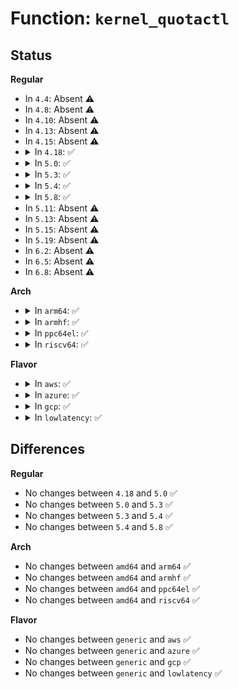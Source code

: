 # Function: <code>kernel_quotactl</code>

## Status
<b>Regular</b>
<ul>
<li>
In <code>4.4</code>: Absent ⚠️
</li>
<li>
In <code>4.8</code>: Absent ⚠️
</li>
<li>
In <code>4.10</code>: Absent ⚠️
</li>
<li>
In <code>4.13</code>: Absent ⚠️
</li>
<li>
In <code>4.15</code>: Absent ⚠️
</li>
<li>
<details>
<summary>In <code>4.18</code>: ✅</summary>

```c
int kernel_quotactl(unsigned int cmd, const char *special, qid_t id, void *addr);
```

**Collision:** Unique Global

**Inline:** No

**Transformation:** False

**Instances:**

```
In fs/quota/quota.c (ffffffff81315a60)
Location: fs/quota/quota.c:838
Inline: False
Direct callers:
  - fs/quota/quota.c:__ia32_sys_quotactl
  - fs/quota/quota.c:__x64_sys_quotactl
  - fs/quota/compat.c:__x32_compat_sys_quotactl32
  - fs/quota/compat.c:__x32_compat_sys_quotactl32
  - fs/quota/compat.c:__x32_compat_sys_quotactl32
  - fs/quota/compat.c:__ia32_compat_sys_quotactl32
  - fs/quota/compat.c:__ia32_compat_sys_quotactl32
  - fs/quota/compat.c:__ia32_compat_sys_quotactl32
```
**Symbols:**

```
ffffffff81315a60-ffffffff813162f1: kernel_quotactl (STB_GLOBAL)
```
</details>
</li>
<li>
<details>
<summary>In <code>5.0</code>: ✅</summary>

```c
int kernel_quotactl(unsigned int cmd, const char *special, qid_t id, void *addr);
```

**Collision:** Unique Global

**Inline:** No

**Transformation:** False

**Instances:**

```
In fs/quota/quota.c (ffffffff8132c9f0)
Location: fs/quota/quota.c:837
Inline: False
Direct callers:
  - fs/quota/quota.c:__ia32_sys_quotactl
  - fs/quota/quota.c:__x64_sys_quotactl
  - fs/quota/compat.c:__x32_compat_sys_quotactl32
  - fs/quota/compat.c:__x32_compat_sys_quotactl32
  - fs/quota/compat.c:__x32_compat_sys_quotactl32
  - fs/quota/compat.c:__ia32_compat_sys_quotactl32
  - fs/quota/compat.c:__ia32_compat_sys_quotactl32
  - fs/quota/compat.c:__ia32_compat_sys_quotactl32
```
**Symbols:**

```
ffffffff8132c9f0-ffffffff8132d2ab: kernel_quotactl (STB_GLOBAL)
```
</details>
</li>
<li>
<details>
<summary>In <code>5.3</code>: ✅</summary>

```c
int kernel_quotactl(unsigned int cmd, const char *special, qid_t id, void *addr);
```

**Collision:** Unique Global

**Inline:** No

**Transformation:** False

**Instances:**

```
In fs/quota/quota.c (ffffffff81354d80)
Location: fs/quota/quota.c:823
Inline: False
Direct callers:
  - fs/quota/quota.c:__ia32_sys_quotactl
  - fs/quota/quota.c:__x64_sys_quotactl
  - fs/quota/compat.c:__x32_compat_sys_quotactl32
  - fs/quota/compat.c:__x32_compat_sys_quotactl32
  - fs/quota/compat.c:__x32_compat_sys_quotactl32
  - fs/quota/compat.c:__ia32_compat_sys_quotactl32
  - fs/quota/compat.c:__ia32_compat_sys_quotactl32
  - fs/quota/compat.c:__ia32_compat_sys_quotactl32
```
**Symbols:**

```
ffffffff81354d80-ffffffff81354ffd: kernel_quotactl (STB_GLOBAL)
```
</details>
</li>
<li>
<details>
<summary>In <code>5.4</code>: ✅</summary>

```c
int kernel_quotactl(unsigned int cmd, const char *special, qid_t id, void *addr);
```

**Collision:** Unique Global

**Inline:** No

**Transformation:** False

**Instances:**

```
In fs/quota/quota.c (ffffffff8136d0f0)
Location: fs/quota/quota.c:823
Inline: False
Direct callers:
  - fs/quota/quota.c:__ia32_sys_quotactl
  - fs/quota/quota.c:__x64_sys_quotactl
  - fs/quota/compat.c:__x32_compat_sys_quotactl32
  - fs/quota/compat.c:__x32_compat_sys_quotactl32
  - fs/quota/compat.c:__x32_compat_sys_quotactl32
  - fs/quota/compat.c:__ia32_compat_sys_quotactl32
  - fs/quota/compat.c:__ia32_compat_sys_quotactl32
  - fs/quota/compat.c:__ia32_compat_sys_quotactl32
```
**Symbols:**

```
ffffffff8136d0f0-ffffffff8136d339: kernel_quotactl (STB_GLOBAL)
```
</details>
</li>
<li>
<details>
<summary>In <code>5.8</code>: ✅</summary>

```c
int kernel_quotactl(unsigned int cmd, const char *special, qid_t id, void *addr);
```

**Collision:** Unique Global

**Inline:** No

**Transformation:** False

**Instances:**

```
In fs/quota/quota.c (ffffffff813b4ee0)
Location: fs/quota/quota.c:819
Inline: False
Direct callers:
  - fs/quota/quota.c:__ia32_sys_quotactl
  - fs/quota/quota.c:__x64_sys_quotactl
  - fs/quota/compat.c:__do_compat_sys_quotactl32
  - fs/quota/compat.c:__do_compat_sys_quotactl32
  - fs/quota/compat.c:__do_compat_sys_quotactl32
```
**Symbols:**

```
ffffffff813b4ee0-ffffffff813b512d: kernel_quotactl (STB_GLOBAL)
```
</details>
</li>
<li>
In <code>5.11</code>: Absent ⚠️
</li>
<li>
In <code>5.13</code>: Absent ⚠️
</li>
<li>
In <code>5.15</code>: Absent ⚠️
</li>
<li>
In <code>5.19</code>: Absent ⚠️
</li>
<li>
In <code>6.2</code>: Absent ⚠️
</li>
<li>
In <code>6.5</code>: Absent ⚠️
</li>
<li>
In <code>6.8</code>: Absent ⚠️
</li>
</ul>
<b>Arch</b>
<ul>
<li>
<details>
<summary>In <code>arm64</code>: ✅</summary>

```c
int kernel_quotactl(unsigned int cmd, const char *special, qid_t id, void *addr);
```

**Collision:** Unique Global

**Inline:** No

**Transformation:** False

**Instances:**

```
In fs/quota/quota.c (ffff800010436ff0)
Location: fs/quota/quota.c:823
Inline: False
Direct callers:
  - fs/quota/quota.c:__arm64_sys_quotactl
```
**Symbols:**

```
ffff800010436ff0-ffff800010437284: kernel_quotactl (STB_GLOBAL)
```
</details>
</li>
<li>
<details>
<summary>In <code>armhf</code>: ✅</summary>

```c
int kernel_quotactl(unsigned int cmd, const char *special, qid_t id, void *addr);
```

**Collision:** Unique Global

**Inline:** No

**Transformation:** False

**Instances:**

```
In fs/quota/quota.c (c05fec90)
Location: fs/quota/quota.c:823
Inline: False
Direct callers:
  - fs/quota/quota.c:__se_sys_quotactl
```
**Symbols:**

```
c05fec90-c05feef0: kernel_quotactl (STB_GLOBAL)
```
</details>
</li>
<li>
<details>
<summary>In <code>ppc64el</code>: ✅</summary>

```c
int kernel_quotactl(unsigned int cmd, const char *special, qid_t id, void *addr);
```

**Collision:** Unique Global

**Inline:** No

**Transformation:** False

**Instances:**

```
In fs/quota/quota.c (c0000000005492f0)
Location: fs/quota/quota.c:823
Inline: False
Direct callers:
  - fs/quota/quota.c:__se_sys_quotactl
```
**Symbols:**

```
c0000000005492f0-c00000000054965c: kernel_quotactl (STB_GLOBAL)
```
</details>
</li>
<li>
<details>
<summary>In <code>riscv64</code>: ✅</summary>

```c
int kernel_quotactl(unsigned int cmd, const char *special, qid_t id, void *addr);
```

**Collision:** Unique Global

**Inline:** No

**Transformation:** False

**Instances:**

```
In fs/quota/quota.c (ffffffe0002d134a)
Location: fs/quota/quota.c:823
Inline: False
Direct callers:
  - fs/quota/quota.c:__se_sys_quotactl
```
**Symbols:**

```
ffffffe0002d134a-ffffffe0002d1548: kernel_quotactl (STB_GLOBAL)
```
</details>
</li>
</ul>
<b>Flavor</b>
<ul>
<li>
<details>
<summary>In <code>aws</code>: ✅</summary>

```c
int kernel_quotactl(unsigned int cmd, const char *special, qid_t id, void *addr);
```

**Collision:** Unique Global

**Inline:** No

**Transformation:** False

**Instances:**

```
In fs/quota/quota.c (ffffffff813656d0)
Location: fs/quota/quota.c:823
Inline: False
Direct callers:
  - fs/quota/quota.c:__ia32_sys_quotactl
  - fs/quota/quota.c:__x64_sys_quotactl
  - fs/quota/compat.c:__x32_compat_sys_quotactl32
  - fs/quota/compat.c:__x32_compat_sys_quotactl32
  - fs/quota/compat.c:__x32_compat_sys_quotactl32
  - fs/quota/compat.c:__ia32_compat_sys_quotactl32
  - fs/quota/compat.c:__ia32_compat_sys_quotactl32
  - fs/quota/compat.c:__ia32_compat_sys_quotactl32
```
**Symbols:**

```
ffffffff813656d0-ffffffff81365919: kernel_quotactl (STB_GLOBAL)
```
</details>
</li>
<li>
<details>
<summary>In <code>azure</code>: ✅</summary>

```c
int kernel_quotactl(unsigned int cmd, const char *special, qid_t id, void *addr);
```

**Collision:** Unique Global

**Inline:** No

**Transformation:** False

**Instances:**

```
In fs/quota/quota.c (ffffffff81356370)
Location: fs/quota/quota.c:823
Inline: False
Direct callers:
  - fs/quota/quota.c:__ia32_sys_quotactl
  - fs/quota/quota.c:__x64_sys_quotactl
  - fs/quota/compat.c:__x32_compat_sys_quotactl32
  - fs/quota/compat.c:__x32_compat_sys_quotactl32
  - fs/quota/compat.c:__x32_compat_sys_quotactl32
  - fs/quota/compat.c:__ia32_compat_sys_quotactl32
  - fs/quota/compat.c:__ia32_compat_sys_quotactl32
  - fs/quota/compat.c:__ia32_compat_sys_quotactl32
```
**Symbols:**

```
ffffffff81356370-ffffffff813565b9: kernel_quotactl (STB_GLOBAL)
```
</details>
</li>
<li>
<details>
<summary>In <code>gcp</code>: ✅</summary>

```c
int kernel_quotactl(unsigned int cmd, const char *special, qid_t id, void *addr);
```

**Collision:** Unique Global

**Inline:** No

**Transformation:** False

**Instances:**

```
In fs/quota/quota.c (ffffffff813631a0)
Location: fs/quota/quota.c:823
Inline: False
Direct callers:
  - fs/quota/quota.c:__ia32_sys_quotactl
  - fs/quota/quota.c:__x64_sys_quotactl
  - fs/quota/compat.c:__x32_compat_sys_quotactl32
  - fs/quota/compat.c:__x32_compat_sys_quotactl32
  - fs/quota/compat.c:__x32_compat_sys_quotactl32
  - fs/quota/compat.c:__ia32_compat_sys_quotactl32
  - fs/quota/compat.c:__ia32_compat_sys_quotactl32
  - fs/quota/compat.c:__ia32_compat_sys_quotactl32
```
**Symbols:**

```
ffffffff813631a0-ffffffff813633e9: kernel_quotactl (STB_GLOBAL)
```
</details>
</li>
<li>
<details>
<summary>In <code>lowlatency</code>: ✅</summary>

```c
int kernel_quotactl(unsigned int cmd, const char *special, qid_t id, void *addr);
```

**Collision:** Unique Global

**Inline:** No

**Transformation:** False

**Instances:**

```
In fs/quota/quota.c (ffffffff81376850)
Location: fs/quota/quota.c:823
Inline: False
Direct callers:
  - fs/quota/quota.c:__ia32_sys_quotactl
  - fs/quota/quota.c:__x64_sys_quotactl
  - fs/quota/compat.c:__x32_compat_sys_quotactl32
  - fs/quota/compat.c:__x32_compat_sys_quotactl32
  - fs/quota/compat.c:__x32_compat_sys_quotactl32
  - fs/quota/compat.c:__ia32_compat_sys_quotactl32
  - fs/quota/compat.c:__ia32_compat_sys_quotactl32
  - fs/quota/compat.c:__ia32_compat_sys_quotactl32
```
**Symbols:**

```
ffffffff81376850-ffffffff81376a99: kernel_quotactl (STB_GLOBAL)
```
</details>
</li>
</ul>

## Differences
<b>Regular</b>
<ul>
<li>
No changes between <code>4.18</code> and <code>5.0</code> ✅
</li>
<li>
No changes between <code>5.0</code> and <code>5.3</code> ✅
</li>
<li>
No changes between <code>5.3</code> and <code>5.4</code> ✅
</li>
<li>
No changes between <code>5.4</code> and <code>5.8</code> ✅
</li>
</ul>
<b>Arch</b>
<ul>
<li>
No changes between <code>amd64</code> and <code>arm64</code> ✅
</li>
<li>
No changes between <code>amd64</code> and <code>armhf</code> ✅
</li>
<li>
No changes between <code>amd64</code> and <code>ppc64el</code> ✅
</li>
<li>
No changes between <code>amd64</code> and <code>riscv64</code> ✅
</li>
</ul>
<b>Flavor</b>
<ul>
<li>
No changes between <code>generic</code> and <code>aws</code> ✅
</li>
<li>
No changes between <code>generic</code> and <code>azure</code> ✅
</li>
<li>
No changes between <code>generic</code> and <code>gcp</code> ✅
</li>
<li>
No changes between <code>generic</code> and <code>lowlatency</code> ✅
</li>
</ul>

